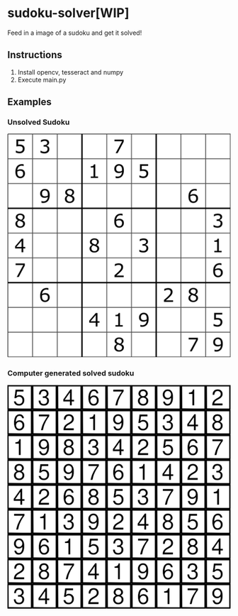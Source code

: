 # sudoku-solver[WIP]
Feed in a image of a sudoku and get it solved!

## Instructions
1. Install opencv, tesseract and numpy
2. Execute main.py 

## Examples
### Unsolved Sudoku
![unsolved](./images/sudoko.png)

### Computer generated solved sudoku
![solved](./images/solved.png)


